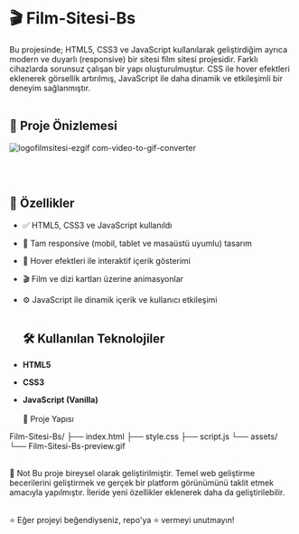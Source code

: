 # 🎬 Film-Sitesi-Bs
Bu projesinde; HTML5, CSS3 ve JavaScript kullanılarak geliştirdiğim ayrıca modern ve duyarlı (responsive) bir sitesi film sitesi projesidir. Farklı cihazlarda sorunsuz çalışan bir yapı oluşturulmuştur. CSS ile hover efektleri eklenerek görsellik artırılmış, JavaScript ile daha dinamik ve etkileşimli bir deneyim sağlanmıştır.
<br/><br/>
## 📸 Proje Önizlemesi
![logofilmsitesi-ezgif com-video-to-gif-converter](https://github.com/user-attachments/assets/8bfecae0-8854-4564-903b-222194a73968)


<br/><br/>
## 🚀 Özellikler

- ✅ HTML5, CSS3 ve JavaScript kullanıldı  
- 📱 Tam responsive (mobil, tablet ve masaüstü uyumlu) tasarım  
- 🎨 Hover efektleri ile interaktif içerik gösterimi  
- 🎬 Film ve dizi kartları üzerine animasyonlar  
- ⚙️ JavaScript ile dinamik içerik ve kullanıcı etkileşimi
<br/><br/>
  ## 🛠️ Kullanılan Teknolojiler

- **HTML5**  
- **CSS3**  
- **JavaScript (Vanilla)**
  <br/><br/>
📁 Proje Yapısı

Film-Sitesi-Bs/
├── index.html
├── style.css
├── script.js
└── assets/
    └── Film-Sitesi-Bs-preview.gif
<br/><br/>

📌 Not
Bu proje bireysel olarak geliştirilmiştir. Temel web geliştirme becerilerini geliştirmek ve gerçek bir platform görünümünü taklit etmek amacıyla yapılmıştır. İleride yeni özellikler eklenerek daha da geliştirilebilir.
<br/><br/>

⭐ Eğer projeyi beğendiyseniz, repo'ya ⭐ vermeyi unutmayın!

    
